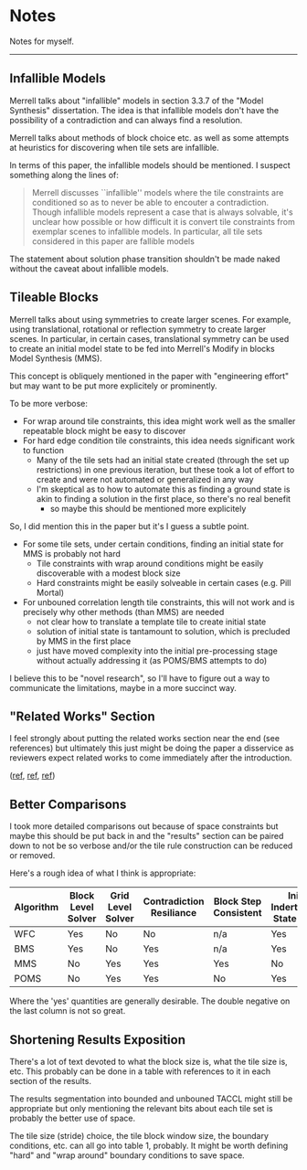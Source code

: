 Notes
===

Notes for myself.

---

Infallible Models
---

Merrell talks about "infallible" models in section 3.3.7 of the "Model Synthesis" dissertation.
The idea is that infallible models don't have the possibility of a contradiction and can always
find a resolution.

Merrell talks about methods of block choice etc. as well as some attempts at heuristics for
discovering when tile sets are infallible.

In terms of this paper, the infallible models should be mentioned.
I suspect something along the lines of:

> Merrell discusses ``infallible'' models where the tile constraints are conditioned so as to
> never be able to encouter a contradiction.
> Though infallible models represent a case that is always solvable, it's unclear how
> possible or how difficult it is convert tile constraints from exemplar scenes to infallible models.
> In particular, all tile sets considered in this paper are fallible models

The statement about solution phase transition shouldn't be made naked without the caveat about
infallible models.


Tileable Blocks
---

Merrell talks about using symmetries to create larger scenes.
For example, using translational, rotational or reflection symmetry to create larger scenes.
In particular, in certain cases, translational symmetry can be used to create an initial model
state to be fed into Merrell's Modify in blocks Model Synthesis (MMS).

This concept is obliquely mentioned in the paper with "engineering effort" but may want to be
put more explicitely or prominently.

To be more verbose:

* For wrap around tile constraints, this idea might work well as the smaller repeatable block
  might be easy to discover
* For hard edge condition tile constraints, this idea needs significant work to function
  - Many of the tile sets had an initial state created (through the set up restrictions)
    in one previous iteration, but these took a lot of effort to create and were not automated
    or generalized in any way
  - I'm skeptical as to how to automate this as finding a ground state is akin to finding a solution
    in the first place, so there's no real benefit
    + so maybe this should be mentioned more explicitely

So, I did mention this in the paper but it's I guess a subtle point.

* For some tile sets, under certain conditions, finding an initial state for MMS is probably not hard
  - Tile constraints with wrap around conditions might be easily discoverable with a modest block size
  - Hard constraints might be easily solveable in certain cases (e.g. Pill Mortal)
* For unbouned correlation length tile constraints, this will not work and is precisely why other
  methods (than MMS) are needed
  - not clear how to translate a template tile to create initial state
  - solution of initial state is tantamount to solution, which is precluded by MMS in the first place
  - just have moved complexity into the initial pre-processing stage without actually addressing it
    (as POMS/BMS attempts to do)

I believe this to be "novel research", so I'll have to figure out a way to communicate the limitations,
maybe in a more succinct way.

"Related Works" Section
---

I feel strongly about putting the related works section near the end (see references) but ultimately this
just might be doing the paper a disservice as reviewers expect related works to come immediately after the introduction.

([ref](https://homes.cs.washington.edu/~mernst/advice/write-technical-paper.html), [ref](https://www.youtube.com/watch?v=L_6xoMjFr70), [ref](https://people.eecs.berkeley.edu/~pattrsn/talks/writingtips.html))

Better Comparisons
---

I took more detailed comparisons out because of space constraints but maybe this should be put back in and
the "results" section can be paired down to not be so verbose and/or the tile rule construction can be reduced or removed.

Here's a rough idea of what I think is appropriate:

| Algorithm | Block Level Solver | Grid Level Solver | Contradiction Resiliance | Block Step Consistent | Initially Inderterminate State Allowed | Unrestricted Solution Space |
|---|---|---|---|---|---|---|
| WFC  | Yes | No  | No  | n/a | Yes | Yes |
| BMS  | Yes | No  | Yes | n/a | Yes | Yes |
| MMS  | No  | Yes | Yes | Yes | No  | No  |
| POMS | No  | Yes | Yes | No  | Yes | Yes |

Where the 'yes' quantities are generally desirable.
The double negative on the last column is not so great.


Shortening Results Exposition
---

There's a lot of text devoted to what the block size is, what the tile size is, etc.
This probably can be done in a table with references to it in each section of the results.

The results segmentation into bounded and unbouned TACCL might still be appropriate but only
mentioning the relevant bits about each tile set is probably the better use of space.

The tile size (stride) choice, the tile block window size, the boundary conditions, etc. can all
go into table 1, probably.
It might be worth defining "hard" and "wrap around" boundary conditions to save space.



